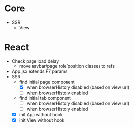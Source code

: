 # Core

- SSR
  - View

# React

- Check page load delay
  - move navbar/page role/position classes to refs
- App.jsx extends F7 params
- SSR
  - find initial page component
    - [x] when browserHistory disabled (based on view url)
    - [ ] when browserHistory enabled
  - find initial tab component
    - [ ] when browserHistory disabled (based on view url)
    - [ ] when browserHistory enabled
  - [x] init App without hook
  - [x] init View without hook
